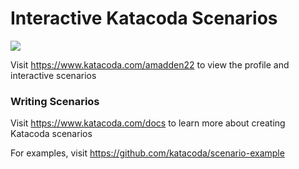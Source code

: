 # Interactive Katacoda Scenarios

[![](http://shields.katacoda.com/katacoda/amadden22/count.svg)](https://www.katacoda.com/amadden22 "Get your profile on Katacoda.com")

Visit https://www.katacoda.com/amadden22 to view the profile and interactive scenarios

### Writing Scenarios
Visit https://www.katacoda.com/docs to learn more about creating Katacoda scenarios

For examples, visit https://github.com/katacoda/scenario-example
